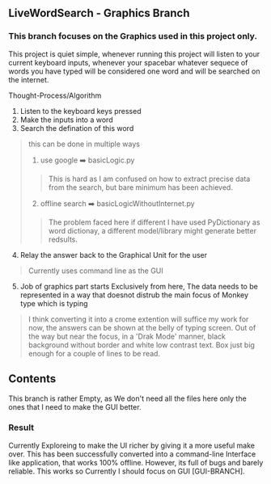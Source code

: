 ## LiveWordSearch - Graphics Branch
### This branch focuses on the Graphics used in this project only.

This project is quiet simple, whenever running this project will listen to your current keyboard inputs, whenever your spacebar whatever sequece of words you have typed will be considered one word and will be searched on the internet.

Thought-Process/Algorithm
1. Listen to the keyboard keys pressed
2. Make the inputs into a word
3. Search the defination of this word
> this can be done in multiple ways
> 1. use google ➡️ basicLogic.py
>> This is hard as I am confused on how to extract precise data from the search, but bare minimum has been achieved.
> 2. offline search ➡️ basicLogicWithoutInternet.py
>> The problem faced here if different I have used PyDictionary as word dictionay, a different model/library might generate better redsults.
4. Relay the answer back to the Graphical Unit for the user
> Currently uses command line as the GUI
5. Job of graphics part starts Exclusively from here, The data needs to be represented in a way that doesnot distrub the main focus of Monkey type which is typing
> I think converting it into a crome extention will suffice my work for now, the answers can be shown at the belly of typing screen. Out of the way but near the focus, in a 'Drak Mode' manner, black background without border and white low contrast text. Box just big enough for a couple of lines to be read.

## Contents
This branch is rather Empty, as We don't need all the files here only the ones that I need to make the GUI better.

### Result
Currently Exploreing to make the UI richer by giving it a more useful make over.
This has been successfully converted into a command-line Interface like application, that works 100% offline. However, its full of bugs and barely reliable. This works so Currently I should focus on GUI [GUI-BRANCH].